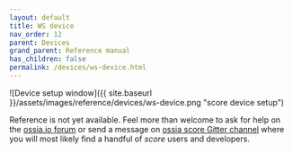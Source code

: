 ```yaml
---
layout: default
title: WS device
nav_order: 12
parent: Devices
grand_parent: Reference manual
has_children: false
permalink: /devices/ws-device.html
---
```


![Device setup window]({{ site.baseurl }}/assets/images/reference/devices/ws-device.png "score device setup")

Reference is not yet available. Feel more than welcome to ask for help on the [ossia.io forum](https://forum.ossia.io) or send a message on [ossia score Gitter channel](https://gitter.im/ossia/score) where you will most likely find a handful of *score* users and developers.
